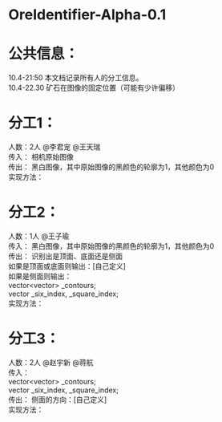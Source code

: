 # OreIdentifier-Alpha-0.1

# 公共信息：  
10.4-21:50 本文档记录所有人的分工信息。  
10.4-22.30 矿石在图像的固定位置（可能有少许偏移）  

# 分工1：  
人数：2人 @李君宠 @王天瑞  
传入：	相机原始图像  
传出：	黑白图像，其中原始图像的黑颜色的轮廓为1，其他颜色为0  
实现方法：  

# 分工2：  
人数：1人 @王子瑜  
传入：	黑白图像，其中原始图像的黑颜色的轮廓为1，其他颜色为0  
传出：	识别出是顶面、底面还是侧面  
		如果是顶面或底面则输出：[自己定义]  
		如果是侧面则输出：  
			vector<vector<Point>> _contours;  
			vector<int> _six_index, _square_index;  
实现方法：  

# 分工3：  
人数：2人 @赵宇新 @蒋航  
传入：     
	  vector<vector<Point>> _contours;  
	  vector<int> _six_index, _square_index;  
传出：	侧面的方向：[自己定义]  
实现方法：  
